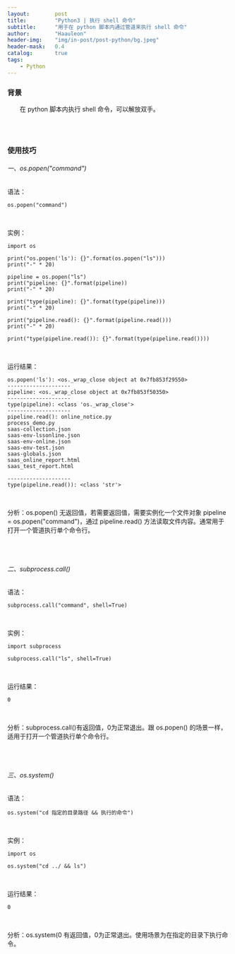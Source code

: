 ```yaml
---
layout:        post
title:         "Python3 | 执行 shell 命令"
subtitle:      "用于在 python 脚本内通过管道来执行 shell 命令"
author:        "Haauleon"
header-img:    "img/in-post/post-python/bg.jpeg"
header-mask:   0.4
catalog:       true
tags:
    - Python
---
```


### 背景
&emsp;&emsp;在 python 脚本内执行 shell 命令，可以解放双手。     

<br><br>

### 使用技巧
###### 一、os.popen("command")
语法：       
```
os.popen("command")
```
<br>

实例：                    
```
import os

print("os.popen('ls'): {}".format(os.popen("ls")))
print("-" * 20)

pipeline = os.popen("ls")
print("pipeline: {}".format(pipeline)) 
print("-" * 20)

print("type(pipeline): {}".format(type(pipeline))) 
print("-" * 20)

print("pipeline.read(): {}".format(pipeline.read())) 
print("-" * 20)

print("type(pipeline.read()): {}".format(type(pipeline.read())))

```
<br>

运行结果：                                
```
os.popen('ls'): <os._wrap_close object at 0x7fb853f29550>
--------------------
pipeline: <os._wrap_close object at 0x7fb853f50350>
--------------------
type(pipeline): <class 'os._wrap_close'>
--------------------
pipeline.read(): online_notice.py
process_demo.py
saas-collection.json
saas-env-lssonline.json
saas-env-online.json
saas-env-test.json
saas-globals.json
saas_online_report.html
saas_test_report.html

--------------------
type(pipeline.read()): <class 'str'>
```
<br>

分析：os.popen() 无返回值，若需要返回值，需要实例化一个文件对象 pipeline = os.popen("command")，通过 pipeline.read() 方法读取文件内容。通常用于打开一个管道执行单个命令行。

<br><br>

###### 二、subprocess.call()
语法：       
```
subprocess.call("command", shell=True)
```
<br>

实例：                
```
import subprocess

subprocess.call("ls", shell=True)
```
<br>

运行结果：                            
```
0
```
<br>

分析：subprocess.call()有返回值，0为正常退出。跟 os.popen() 的场景一样，适用于打开一个管道执行单个命令行。        

<br><br>

###### 三、os.system()
语法：          
```
os.system("cd 指定的目录路径 && 执行的命令")
```
<br>

实例：                  
```
import os

os.system("cd ../ && ls")
```
<br>

运行结果：                     
```
0
```
<br>

分析：os.system(0 有返回值，0为正常退出。使用场景为在指定的目录下执行命令。